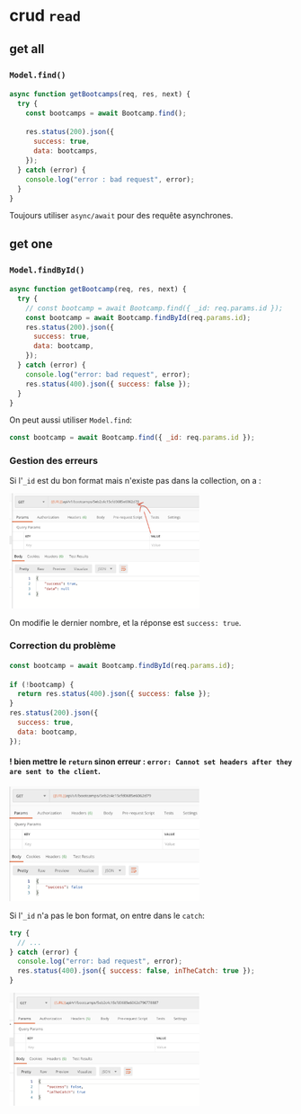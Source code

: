 # crud `read`

## get all

### `Model.find()`

```js
async function getBootcamps(req, res, next) {
  try {
    const bootcamps = await Bootcamp.find();

    res.status(200).json({
      success: true,
      data: bootcamps,
    });
  } catch (error) {
    console.log("error : bad request", error);
  }
}
```

Toujours utiliser `async/await` pour des requête asynchrones.

## get one

### `Model.findById()`

```js
async function getBootcamp(req, res, next) {
  try {
    // const bootcamp = await Bootcamp.find({ _id: req.params.id });
    const bootcamp = await Bootcamp.findById(req.params.id);
    res.status(200).json({
      success: true,
      data: bootcamp,
    });
  } catch (error) {
    console.log("error: bad request", error);
    res.status(400).json({ success: false });
  }
}
```

On peut aussi utiliser `Model.find`:

```js
const bootcamp = await Bootcamp.find({ _id: req.params.id });
```

### Gestion des erreurs

Si l'`_id` est du bon format mais n'existe pas dans la collection, on a :

<img src="assets/Screenshot2020-05-07at15.21.05.png" alt="Screenshot 2020-05-07 at 15.21.05" style="zoom:33%;" />

On modifie le dernier nombre, et la réponse est `success: true`.

### Correction du problème

```js
const bootcamp = await Bootcamp.findById(req.params.id);

if (!bootcamp) {
  return res.status(400).json({ success: false });
}
res.status(200).json({
  success: true,
  data: bootcamp,
});
```

#### ! bien mettre le `return` sinon erreur : `error: Cannot set headers after they are sent to the client`.

<img src="assets/Screenshot2020-05-07at15.24.39.png" alt="Screenshot 2020-05-07 at 15.24.39" style="zoom:33%;" />

Si l'`_id` n'a pas le bon format, on entre dans le `catch`:

```js
try {
  // ...
} catch (error) {
  console.log("error: bad request", error);
  res.status(400).json({ success: false, inTheCatch: true });
}
```

<img src="assets/Screenshot2020-05-07at15.34.02.png" alt="Screenshot 2020-05-07 at 15.34.02" style="zoom:33%;" />
